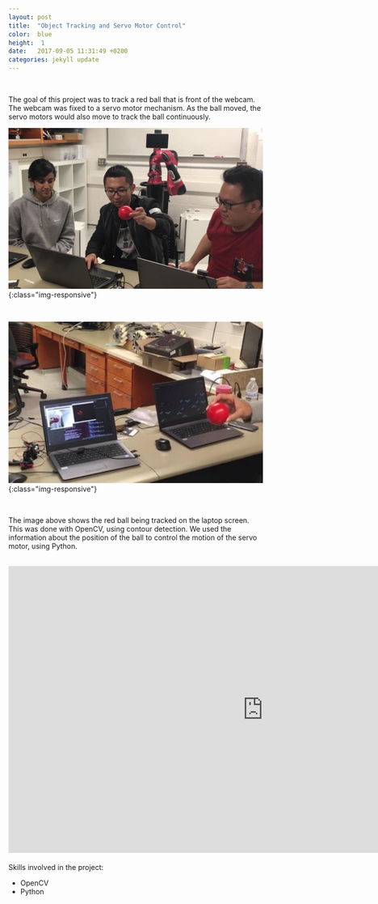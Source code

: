 ```yaml
---
layout: post
title:  "Object Tracking and Servo Motor Control"
color:  blue
height:  1
date:   2017-09-05 11:31:49 +0200
categories: jekyll update
---
```


<br>

The goal of this project was to track a red ball that is front of the webcam. The webcam was fixed to a servo motor mechanism. As the ball moved, the servo motors would also move to track the ball continuously.
<br>

![hackathon1](/assets/hackathon1.jpg){:class="img-responsive"}

<br> 

![hackathon2](/assets/hackathon2.jpg){:class="img-responsive"}

<br>

The image above shows the red ball being tracked on the laptop screen. This was done with OpenCV, using contour detection. We used the information about the position of the ball to control the motion of the servo motor, using Python. 
<br><br>
<iframe src="https://www.facebook.com/plugins/video.php?href=https%3A%2F%2Fwww.facebook.com%2FNUMSinRobotics%2Fvideos%2F1517050035029534%2F&show_text=0&width=560" width="1008" height="567" style="border:none;overflow:hidden" scrolling="no" frameborder="0" allowTransparency="true" allowFullScreen="true"></iframe>
<br><br>
Skills involved in the project:
<ul>
      <li> OpenCV </li>
      <li> Python </li>
    </ul>
<br>


